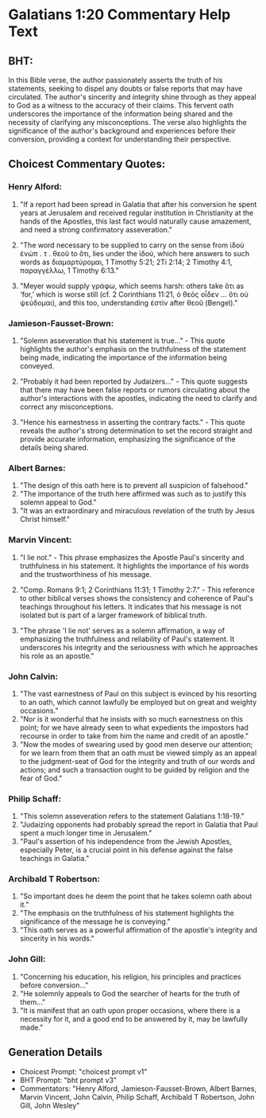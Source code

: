# Galatians 1:20 Commentary Help Text

## BHT:
In this Bible verse, the author passionately asserts the truth of his statements, seeking to dispel any doubts or false reports that may have circulated. The author's sincerity and integrity shine through as they appeal to God as a witness to the accuracy of their claims. This fervent oath underscores the importance of the information being shared and the necessity of clarifying any misconceptions. The verse also highlights the significance of the author's background and experiences before their conversion, providing a context for understanding their perspective.

## Choicest Commentary Quotes:
### Henry Alford:
1. "If a report had been spread in Galatia that after his conversion he spent years at Jerusalem and received regular institution in Christianity at the hands of the Apostles, this last fact would naturally cause amazement, and need a strong confirmatory asseveration."

2. "The word necessary to be supplied to carry on the sense from ἰδοὺ ἐνώπ . τ . θεοῦ to ὅτι, lies under the ἰδού, which here answers to such words as διαμαρτύρομαι, 1 Timothy 5:21; 2Ti 2:14; 2 Timothy 4:1, παραγγέλλω, 1 Timothy 6:13."

3. "Meyer would supply γράφω, which seems harsh: others take ὅτι as ‘for,’ which is worse still (cf. 2 Corinthians 11:21, ὁ θεὸς οἶδεν … ὅτι οὐ ψεύδομαι), and this too, understanding ἐστίν after θεοῦ (Bengel)."

### Jamieson-Fausset-Brown:
1. "Solemn asseveration that his statement is true..." - This quote highlights the author's emphasis on the truthfulness of the statement being made, indicating the importance of the information being conveyed.

2. "Probably it had been reported by Judaizers..." - This quote suggests that there may have been false reports or rumors circulating about the author's interactions with the apostles, indicating the need to clarify and correct any misconceptions.

3. "Hence his earnestness in asserting the contrary facts." - This quote reveals the author's strong determination to set the record straight and provide accurate information, emphasizing the significance of the details being shared.

### Albert Barnes:
1. "The design of this oath here is to prevent all suspicion of falsehood."
2. "The importance of the truth here affirmed was such as to justify this solemn appeal to God."
3. "It was an extraordinary and miraculous revelation of the truth by Jesus Christ himself."

### Marvin Vincent:
1. "I lie not." - This phrase emphasizes the Apostle Paul's sincerity and truthfulness in his statement. It highlights the importance of his words and the trustworthiness of his message.

2. "Comp. Romans 9:1; 2 Corinthians 11:31; 1 Timothy 2:7." - This reference to other biblical verses shows the consistency and coherence of Paul's teachings throughout his letters. It indicates that his message is not isolated but is part of a larger framework of biblical truth.

3. "The phrase 'I lie not' serves as a solemn affirmation, a way of emphasizing the truthfulness and reliability of Paul's statement. It underscores his integrity and the seriousness with which he approaches his role as an apostle."

### John Calvin:
1. "The vast earnestness of Paul on this subject is evinced by his resorting to an oath, which cannot lawfully be employed but on great and weighty occasions."
2. "Nor is it wonderful that he insists with so much earnestness on this point; for we have already seen to what expedients the impostors had recourse in order to take from him the name and credit of an apostle."
3. "Now the modes of swearing used by good men deserve our attention; for we learn from them that an oath must be viewed simply as an appeal to the judgment-seat of God for the integrity and truth of our words and actions; and such a transaction ought to be guided by religion and the fear of God."

### Philip Schaff:
1. "This solemn asseveration refers to the statement Galatians 1:18-19."
2. "Judaizing opponents had probably spread the report in Galatia that Paul spent a much longer time in Jerusalem."
3. "Paul's assertion of his independence from the Jewish Apostles, especially Peter, is a crucial point in his defense against the false teachings in Galatia."

### Archibald T Robertson:
1. "So important does he deem the point that he takes solemn oath about it."
2. "The emphasis on the truthfulness of his statement highlights the significance of the message he is conveying."
3. "This oath serves as a powerful affirmation of the apostle's integrity and sincerity in his words."

### John Gill:
1. "Concerning his education, his religion, his principles and practices before conversion..."
2. "He solemnly appeals to God the searcher of hearts for the truth of them..."
3. "It is manifest that an oath upon proper occasions, where there is a necessity for it, and a good end to be answered by it, may be lawfully made."


## Generation Details
- Choicest Prompt: "choicest prompt v1"
- BHT Prompt: "bht prompt v3"
- Commentators: "Henry Alford, Jamieson-Fausset-Brown, Albert Barnes, Marvin Vincent, John Calvin, Philip Schaff, Archibald T Robertson, John Gill, John Wesley"
